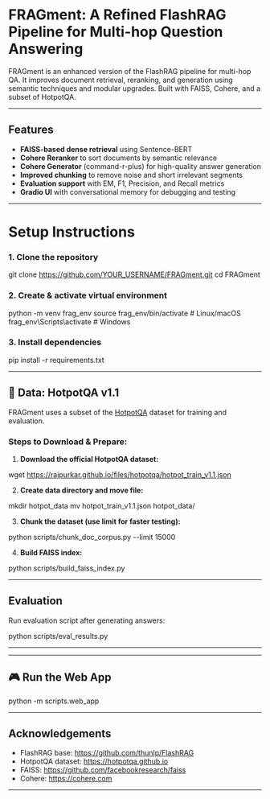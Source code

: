 #  FRAGment: A Refined FlashRAG Pipeline for Multi-hop Question Answering

FRAGment is an enhanced version of the FlashRAG pipeline for multi-hop QA. It improves document retrieval, reranking, and generation using semantic techniques and modular upgrades. Built with FAISS, Cohere, and a subset of HotpotQA.

---

##  Features

- **FAISS-based dense retrieval** using Sentence-BERT
- **Cohere Reranker** to sort documents by semantic relevance
- **Cohere Generator** (command-r-plus) for high-quality answer generation
- **Improved chunking** to remove noise and short irrelevant segments
- **Evaluation support** with EM, F1, Precision, and Recall metrics
- **Gradio UI** with conversational memory for debugging and testing

---

# Setup Instructions

### 1. Clone the repository

git clone https://github.com/YOUR_USERNAME/FRAGment.git
cd FRAGment


### 2. Create & activate virtual environment

python -m venv frag_env
source frag_env/bin/activate  # Linux/macOS
frag_env\Scripts\activate    # Windows


### 3. Install dependencies

pip install -r requirements.txt


---

## 🧾 Data: HotpotQA v1.1

FRAGment uses a subset of the [HotpotQA](https://hotpotqa.github.io/) dataset for training and evaluation.

###  Steps to Download & Prepare:

1. **Download the official HotpotQA dataset:**

wget https://rajpurkar.github.io/files/hotpotqa/hotpot_train_v1.1.json


2. **Create data directory and move file:**

mkdir hotpot_data
mv hotpot_train_v1.1.json hotpot_data/


3. **Chunk the dataset (use limit for faster testing):**

python scripts/chunk_doc_corpus.py --limit 15000


4. **Build FAISS index:**

python scripts/build_faiss_index.py


---

##  Evaluation

Run evaluation script after generating answers:

python scripts/eval_results.py



---



---

## 🎮 Run the Web App

python -m scripts.web_app


---

##  Acknowledgements

- FlashRAG base: https://github.com/thunlp/FlashRAG
- HotpotQA dataset: https://hotpotqa.github.io
- FAISS: https://github.com/facebookresearch/faiss
- Cohere: https://cohere.com

---

